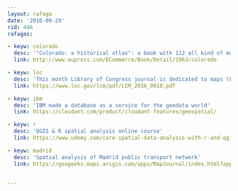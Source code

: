 ```yaml
---
layout: rafaga
date: '2016-09-29'
rid: 446
rafagas:

- keyw: colorado
  desc: '"Colorado: a historical atlas": a book with 112 all kind of maps'
  link: http://www.oupress.com/ECommerce/Book/Detail/1963/colorado

- keyw: loc
  desc: 'This month Library of Congress journal is dedicated to maps (PDF)'
  link: https://www.loc.gov/lcm/pdf/LCM_2016_0910.pdf

- keyw: ibm
  desc: 'IBM made a database as a service for the geodata world'
  link: https://cloudant.com/product/cloudant-features/geospatial/

- keyw: r
  desc: 'QGIS & R spatial analysis online course'
  link: https://www.udemy.com/core-spatial-data-analysis-with-r-and-qgis/

- keyw: madrid
  desc: 'Spatial analysis of Madrid public transport network'
  link: https://geogeeks.maps.arcgis.com/apps/MapJournal/index.html?appid=540fc7207ee246609abfc01374110272


---
```

